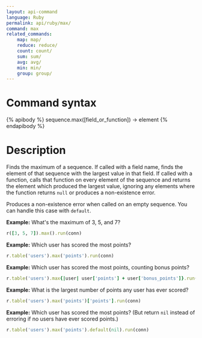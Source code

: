 ```yaml
---
layout: api-command
language: Ruby
permalink: api/ruby/max/
command: max
related_commands:
    map: map/
    reduce: reduce/
    count: count/
    sum: sum/
    avg: avg/
    min: min/
    group: group/
---
```


# Command syntax #

{% apibody %}
sequence.max([field_or_function]) &rarr; element
{% endapibody %}

# Description #

Finds the maximum of a sequence.  If called with a field name, finds
the element of that sequence with the largest value in that field.  If
called with a function, calls that function on every element of the
sequence and returns the element which produced the largest value,
ignoring any elements where the function returns `null` or produces a
non-existence error.

Produces a non-existence error when called on an empty sequence.  You
can handle this case with `default`.

__Example:__ What's the maximum of 3, 5, and 7?

```rb
r([3, 5, 7]).max().run(conn)
```

__Example:__ Which user has scored the most points?

```rb
r.table('users').max('points').run(conn)
```

__Example:__ Which user has scored the most points, counting bonus points?

```rb
r.table('users').max{|user| user['points'] + user['bonus_points']}.run(conn)
```

__Example:__ What is the largest number of points any user has ever scored?

```rb
r.table('users').max('points')['points'].run(conn)
```

__Example:__ Which user has scored the most points?  (But return
`nil` instead of erroring if no users have ever scored points.)

```rb
r.table('users').max('points').default(nil).run(conn)
```

